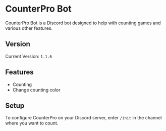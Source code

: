 # CounterPro Bot

CounterPro Bot is a Discord bot designed to help with counting games and various other features.

## Version

Current Version: `1.1.6`

## Features

- Counting 
- Change counting color

## Setup

To configure CounterPro on your Discord server, enter `/init` in the channel where you want to count.

